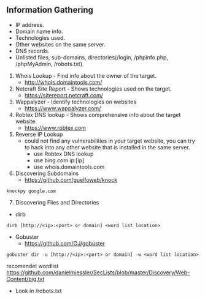 ## Information Gathering
- IP address.
- Domain name info.
- Technologies used.
- Other websites on the same server.
- DNS records.
- Unlisted files, sub-domains, directories(/login, /phpinfo.php, /phpMyAdmin, /robots.txt).

1. Whois Lookup  - Find info about the owner of the target.
    - http://whois.domaintools.com/
2. Netcraft Site Report - Shows technologies used on the target.
    - https://sitereport.netcraft.com/
3. Wappalyzer - Identify technologies on websites 
    - https://www.wappalyzer.com/
4. Robtex DNS lookup - Shows comprehensive info about the target website.
    - https://www.robtex.com
5. Reverse IP Lookup
    - could not find any vulnerabilities in your target website,
you can try to hack into any other website
that is installed in the same server.
        - use Robtex DNS lookup
        - use bing.com ip:[ip]
        - use whois.domaintools.com
6. Discovering Subdomains
    - https://github.com/guelfoweb/knock
```
knockpy google.com
```
7. Discovering Files and Directories
- dirb
```
dirb [http://<ip>:<port> or domain] <word list location>
```
- Gobuster
    - https://github.com/OJ/gobuster
```
gobuster dir -u [http://<ip>:<port> or domain] -w <word list location>
```
recomendet wordlist https://github.com/danielmiessler/SecLists/blob/master/Discovery/Web-Content/big.txt
- Look in /robots.txt
